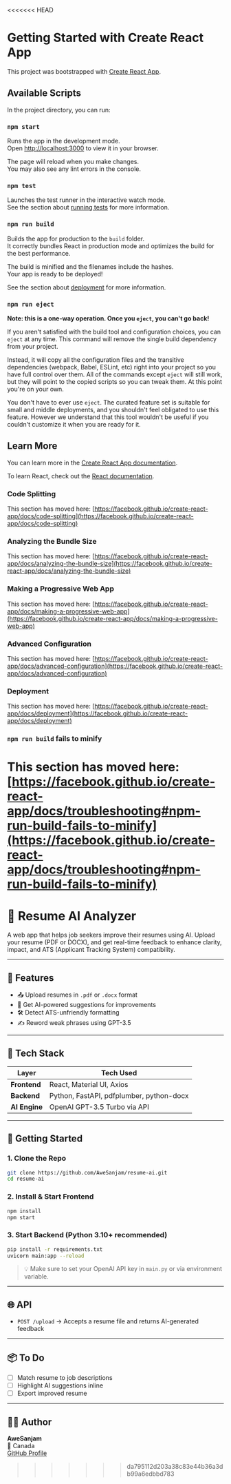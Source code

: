 <<<<<<< HEAD
# Getting Started with Create React App

This project was bootstrapped with [Create React App](https://github.com/facebook/create-react-app).

## Available Scripts

In the project directory, you can run:

### `npm start`

Runs the app in the development mode.\
Open [http://localhost:3000](http://localhost:3000) to view it in your browser.

The page will reload when you make changes.\
You may also see any lint errors in the console.

### `npm test`

Launches the test runner in the interactive watch mode.\
See the section about [running tests](https://facebook.github.io/create-react-app/docs/running-tests) for more information.

### `npm run build`

Builds the app for production to the `build` folder.\
It correctly bundles React in production mode and optimizes the build for the best performance.

The build is minified and the filenames include the hashes.\
Your app is ready to be deployed!

See the section about [deployment](https://facebook.github.io/create-react-app/docs/deployment) for more information.

### `npm run eject`

**Note: this is a one-way operation. Once you `eject`, you can't go back!**

If you aren't satisfied with the build tool and configuration choices, you can `eject` at any time. This command will remove the single build dependency from your project.

Instead, it will copy all the configuration files and the transitive dependencies (webpack, Babel, ESLint, etc) right into your project so you have full control over them. All of the commands except `eject` will still work, but they will point to the copied scripts so you can tweak them. At this point you're on your own.

You don't have to ever use `eject`. The curated feature set is suitable for small and middle deployments, and you shouldn't feel obligated to use this feature. However we understand that this tool wouldn't be useful if you couldn't customize it when you are ready for it.

## Learn More

You can learn more in the [Create React App documentation](https://facebook.github.io/create-react-app/docs/getting-started).

To learn React, check out the [React documentation](https://reactjs.org/).

### Code Splitting

This section has moved here: [https://facebook.github.io/create-react-app/docs/code-splitting](https://facebook.github.io/create-react-app/docs/code-splitting)

### Analyzing the Bundle Size

This section has moved here: [https://facebook.github.io/create-react-app/docs/analyzing-the-bundle-size](https://facebook.github.io/create-react-app/docs/analyzing-the-bundle-size)

### Making a Progressive Web App

This section has moved here: [https://facebook.github.io/create-react-app/docs/making-a-progressive-web-app](https://facebook.github.io/create-react-app/docs/making-a-progressive-web-app)

### Advanced Configuration

This section has moved here: [https://facebook.github.io/create-react-app/docs/advanced-configuration](https://facebook.github.io/create-react-app/docs/advanced-configuration)

### Deployment

This section has moved here: [https://facebook.github.io/create-react-app/docs/deployment](https://facebook.github.io/create-react-app/docs/deployment)

### `npm run build` fails to minify

This section has moved here: [https://facebook.github.io/create-react-app/docs/troubleshooting#npm-run-build-fails-to-minify](https://facebook.github.io/create-react-app/docs/troubleshooting#npm-run-build-fails-to-minify)
=======
# 📄 Resume AI Analyzer

A web app that helps job seekers improve their resumes using AI. Upload your resume (PDF or DOCX), and get real-time feedback to enhance clarity, impact, and ATS (Applicant Tracking System) compatibility.

---

## 🧠 Features

- 📤 Upload resumes in `.pdf` or `.docx` format  
- 🤖 Get AI-powered suggestions for improvements  
- 🛠️ Detect ATS-unfriendly formatting  
- ✍️ Reword weak phrases using GPT-3.5  

---

## 🧰 Tech Stack

| Layer        | Tech Used                              |
|--------------|----------------------------------------|
| **Frontend** | React, Material UI, Axios              |
| **Backend**  | Python, FastAPI, pdfplumber, python-docx |
| **AI Engine**| OpenAI GPT-3.5 Turbo via API           |

---

## 🚀 Getting Started

### 1. Clone the Repo

```bash
git clone https://github.com/AweSanjam/resume-ai.git
cd resume-ai
```

### 2. Install & Start Frontend

```bash
npm install
npm start
```

### 3. Start Backend (Python 3.10+ recommended)

```bash
pip install -r requirements.txt
uvicorn main:app --reload
```

> 💡 Make sure to set your OpenAI API key in `main.py` or via environment variable.

---

## 🌐 API

- `POST /upload` → Accepts a resume file and returns AI-generated feedback

---

## 📦 To Do

- [ ] Match resume to job descriptions  
- [ ] Highlight AI suggestions inline  
- [ ] Export improved resume

---

## 🧑‍💻 Author

**AweSanjam**  
📍 Canada  
[GitHub Profile](https://github.com/AweSanjam)
>>>>>>> da795112d203a38c83e44b36a3db99a6edbbd783

